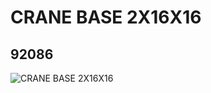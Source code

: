 # CRANE BASE 2X16X16
## 92086
![CRANE BASE 2X16X16](https://lc-www-live-s.legocdn.com/media/bricks/5/2/4594722.jpg)